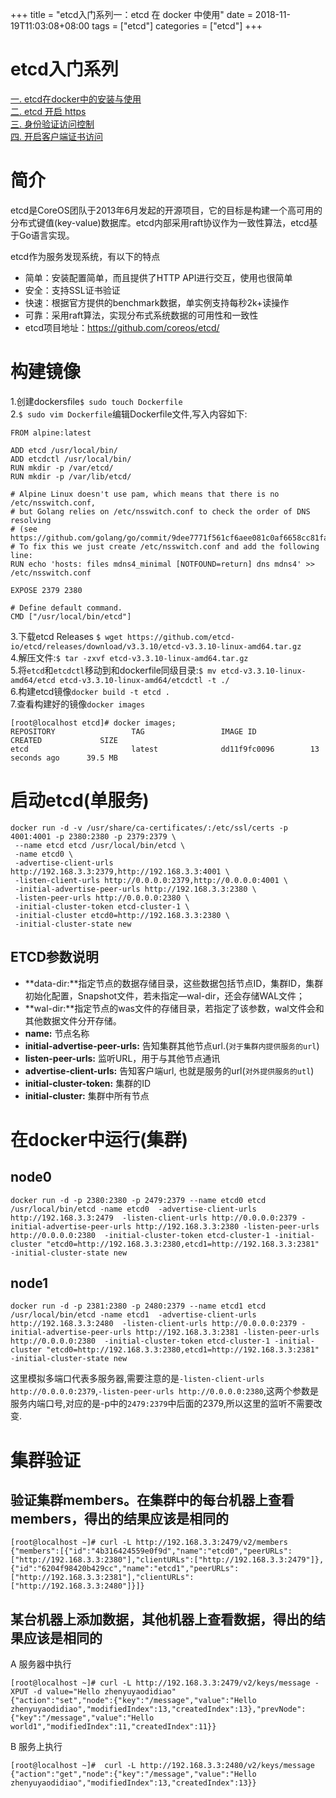 +++
title = "etcd入门系列一：etcd 在 docker 中使用"
date = 2018-11-19T11:03:08+08:00
tags = ["etcd"]
categories = ["etcd"]
+++
# etcd入门系列
[一. etcd在docker中的安装与使用](http://www.artacode.com/posts/etcd/install/)  
[二. etcd 开启 https](http://www.artacode.com/posts/etcd/enable-https/)  
[三. 身份验证访问控制](http://www.artacode.com/posts/etcd/enable-https/)  
[四. 开启客户端证书访问](http://www.artacode.com/posts/etcd/certificates/)

# 简介
etcd是CoreOS团队于2013年6月发起的开源项目，它的目标是构建一个高可用的分布式键值(key-value)数据库。etcd内部采用raft协议作为一致性算法，etcd基于Go语言实现。

etcd作为服务发现系统，有以下的特点

- 简单：安装配置简单，而且提供了HTTP API进行交互，使用也很简单
- 安全：支持SSL证书验证
- 快速：根据官方提供的benchmark数据，单实例支持每秒2k+读操作
- 可靠：采用raft算法，实现分布式系统数据的可用性和一致性
- etcd项目地址：https://github.com/coreos/etcd/

# 构建镜像
1.创建dockersfile```$ sudo touch Dockerfile```  
2.`$ sudo vim Dockerfile`编辑Dockerfile文件,写入内容如下:

```
FROM alpine:latest

ADD etcd /usr/local/bin/
ADD etcdctl /usr/local/bin/
RUN mkdir -p /var/etcd/
RUN mkdir -p /var/lib/etcd/

# Alpine Linux doesn't use pam, which means that there is no /etc/nsswitch.conf,
# but Golang relies on /etc/nsswitch.conf to check the order of DNS resolving
# (see https://github.com/golang/go/commit/9dee7771f561cf6aee081c0af6658cc81fac3918)
# To fix this we just create /etc/nsswitch.conf and add the following line:
RUN echo 'hosts: files mdns4_minimal [NOTFOUND=return] dns mdns4' >> /etc/nsswitch.conf

EXPOSE 2379 2380

# Define default command.
CMD ["/usr/local/bin/etcd"]
```

3.下载etcd Releases `$ wget https://github.com/etcd-io/etcd/releases/download/v3.3.10/etcd-v3.3.10-linux-amd64.tar.gz`   
4.解压文件:`$ tar -zxvf etcd-v3.3.10-linux-amd64.tar.gz`  
5.将`etcd`和`etcdctl`移动到和dockerfile同级目录:`$ mv etcd-v3.3.10-linux-amd64/etcd etcd-v3.3.10-linux-amd64/etcdctl -t ./`  
6.构建etcd镜像`docker build -t etcd .`  
7.查看构建好的镜像`docker images`
```
[root@localhost etcd]# docker images;
REPOSITORY                 TAG                 IMAGE ID            CREATED             SIZE
etcd                       latest              dd11f9fc0096        13 seconds ago      39.5 MB

```

# 启动etcd(单服务)
```
docker run -d -v /usr/share/ca-certificates/:/etc/ssl/certs -p 4001:4001 -p 2380:2380 -p 2379:2379 \
 --name etcd etcd /usr/local/bin/etcd \
 -name etcd0 \
 -advertise-client-urls http://192.168.3.3:2379,http://192.168.3.3:4001 \
 -listen-client-urls http://0.0.0.0:2379,http://0.0.0.0:4001 \
 -initial-advertise-peer-urls http://192.168.3.3:2380 \
 -listen-peer-urls http://0.0.0.0:2380 \
 -initial-cluster-token etcd-cluster-1 \
 -initial-cluster etcd0=http://192.168.3.3:2380 \
 -initial-cluster-state new
```
## ETCD参数说明
- **data-dir:**指定节点的数据存储目录，这些数据包括节点ID，集群ID，集群初始化配置，Snapshot文件，若未指定—wal-dir，还会存储WAL文件；
- **wal-dir:**指定节点的was文件的存储目录，若指定了该参数，wal文件会和其他数据文件分开存储。
- **name:** 节点名称
- **initial-advertise-peer-urls:** 告知集群其他节点url.(`对于集群内提供服务的url`)
- **listen-peer-urls:** 监听URL，用于与其他节点通讯
- **advertise-client-urls:** 告知客户端url, 也就是服务的url(`对外提供服务的utl`)
- **initial-cluster-token:** 集群的ID
- **initial-cluster:** 集群中所有节点

# 在docker中运行(集群)
## node0
```
docker run -d -p 2380:2380 -p 2479:2379 --name etcd0 etcd /usr/local/bin/etcd -name etcd0  -advertise-client-urls http://192.168.3.3:2479  -listen-client-urls http://0.0.0.0:2379 -initial-advertise-peer-urls http://192.168.3.3:2380 -listen-peer-urls http://0.0.0.0:2380  -initial-cluster-token etcd-cluster-1 -initial-cluster "etcd0=http://192.168.3.3:2380,etcd1=http://192.168.3.3:2381" -initial-cluster-state new
```
## node1
```
docker run -d -p 2381:2380 -p 2480:2379 --name etcd1 etcd /usr/local/bin/etcd -name etcd1  -advertise-client-urls http://192.168.3.3:2480  -listen-client-urls http://0.0.0.0:2379 -initial-advertise-peer-urls http://192.168.3.3:2381 -listen-peer-urls http://0.0.0.0:2380  -initial-cluster-token etcd-cluster-1 -initial-cluster "etcd0=http://192.168.3.3:2380,etcd1=http://192.168.3.3:2381" -initial-cluster-state new
```
这里模拟多端口代表多服务器,需要注意的是`-listen-client-urls http://0.0.0.0:2379`,`-listen-peer-urls http://0.0.0.0:2380`,这两个参数是服务内端口号,对应的是-p中的`2479:2379`中后面的2379,所以这里的监听不需要改变.

# 集群验证
## 验证集群members。在集群中的每台机器上查看members，得出的结果应该是相同的
```
[root@localhost ~]# curl -L http://192.168.3.3:2479/v2/members
{"members":[{"id":"4b316424559e0f9d","name":"etcd0","peerURLs":["http://192.168.3.3:2380"],"clientURLs":["http://192.168.3.3:2479"]},{"id":"6204f98420b429cc","name":"etcd1","peerURLs":["http://192.168.3.3:2381"],"clientURLs":["http://192.168.3.3:2480"]}]}
```
## 某台机器上添加数据，其他机器上查看数据，得出的结果应该是相同的
A 服务器中执行
```
[root@localhost ~]# curl -L http://192.168.3.3:2479/v2/keys/message -XPUT -d value="Hello zhenyuyaodidiao"
{"action":"set","node":{"key":"/message","value":"Hello zhenyuyaodidiao","modifiedIndex":13,"createdIndex":13},"prevNode":{"key":"/message","value":"Hello world1","modifiedIndex":11,"createdIndex":11}}
```
B 服务上执行
```
[root@localhost ~]#  curl -L http://192.168.3.3:2480/v2/keys/message
{"action":"get","node":{"key":"/message","value":"Hello zhenyuyaodidiao","modifiedIndex":13,"createdIndex":13}}
```



